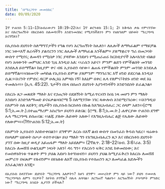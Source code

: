 ```yaml
---
title: 'በማረጋገጥ መመስከር'
date: 09/09/2020
---
```


`1ኛ ዮሐንስ 5:11–13፤ዕብራውያን 10:19–22፤እና 1ኛ ቆሮንቶስ 15:1; 2፤ ከቅዱስ ቃሉ የምናገኘው እና በእርግጠኝነት በክርስቶስ ስለመዳናችን እንድንመሰክር የሚያስችለንን ምን የዘለዓለም ህይወት ማረጋገጫ እናገኛለን?`

በኢየሱስ ደህንነት ስለማግኘታችን የግል የሆነ እርግጠኝነት ከሌለን፥ ለሌሎች ለማካፈልም የማይቻል ነገር ነው።እኛ ለራሳችን ያልኖረንን ነገር ለሌሎች ለማካፈል አንችልም። ያለማቋረጥ ግራ በመጋባት ውስጥ የሚኖሩ; ለመዳን የሚበቃ ነገር  			    ያላቸው እንደሆነ የሚጠራጠሩ ክርስቲያኖች አሉ።አንድ ብልህ የሆነ አዛውንት መምህር አንድ ጊዜ እንዲህ አለ: ‹‹ራሴን አይና፥ ምንም ልድን የምችልበት መንገድ እንደሌለ ይሰማኛል። ከዚያም ቀና ብዬ ኢየሱስን ሳየው፥ ልጠፋ የምችልበት ምንም መንገድ እንደሌለ ይሰማኛል።››በዘመናት መካከል የኢየሱስ ድምጽ ያለምንም ማንገራገር እኛ ዘንድ ይደርሳል እንዲህ ሲል:‹‹እናንት የምድር ዳርቻ ሁሉ;እኔ አምላክ ነኝ፤ ከእኔም በቀር ሌላ የለምና፤ትድኑ ዘንድ ወደ እኔ ተመለሱ።›› (ኢሳ. 45:22). ጌታችን በነጻ በሰጠን ደህንነት እያንዳንዳችን እንድንደሰት ይፈልጋል።

በእርሱ ጸጋ መጽደቅ ማለት እና የኃጢዓት በደለኝነት ከሚፈጥርብን ኩነኔ ነጻ መሆን ምን ማለት እንደሆነ እንድንለማመድ ይናፍቃል።በሮሜ 5 ስለሚገኘው ነገር ጳውሎስ እንደሚናገረው: ‹‹እንግዲህ በእምነት ስለ ጸደቅን; በጌታችን በኢየሱስ ክርስቶስ በኩል ከእግዚአብሔር ጋር ሰላም አለን››(ሮሜ 5:1;አ.መ.ት.).በተጨማሪም አስረግጦ ይህንን ይለናል: (ሮሜ. 8:1;አ.መ.ት.) ሐዋርያው ዮሐንስ ደግሞ ሌላ ማረጋገጫ ይሰጠናል: ‹‹ልጁ ያለው ሕይወት አለው፤ የእግዚአብሔር ልጅ የሌለው ሕይወት የለውም።››(1ኛዮሐንስ 5:12;አ.መ.ት)

በእምነት ኢየሱስን እስከተቀበልን፥ ደግሞም እርሱ በእኛ ልብ ውስጥ በመንፈስ ቅዱስ ካደረ፥ ዛሬውኑ የዘላለም ህይወት ስጦታ ተሰጥቶናል። ይህ ማለት ግን የእግዚአብሔርን ጸጋ እና በክርስቶስ ደህንነት ያገኘ ሰው ከዚያ ወዲያ አይጠፋም ማለት አይደለም። (2ኛጴጥ. 2:18–22፤ዕብ. 3:6፤ራዕ. 3:5) ከእርሱ ለመሸሽ ሁልጊዜም ነጻነት አለን፤ ዳሩ ግን፥ የእርሱን ፍቅር አንዴ ከቀመስነው; እና የመስዋዕትነቱ ጥልቀት ምን ያህል እደሆነ ከተገነዘብን፥ ይህንን ያህል ከሚያፈቅረን ከእርሱ ለመሸሸ መምረጥ በፍጹም የለብንም። በየዕለቱ ለእኛ በኢየሱስ የተሰጠንን ጸጋ ለመካፈል እድሎችን እንፈልጋለን እንጂ።

`በኢየሱስ ስላገኘነው ደህንነት ማረጋገጫ አለዎትን? ከሆነ ደግሞ፥ መሠረትዎ ምን ላይ ነው? ይህን የመሠለ ማረጋገጫስ ለምን ኖረዎት? ከየትስ ይገኛል? በሌላ አባባል፥ እርግጠኛ ካልሆኑ፥ እርግጠኝነት ያሳጣዎት ምንድር ነው? ማረጋገጫ እንዴት ሊያገኙ ይችላሉ?`